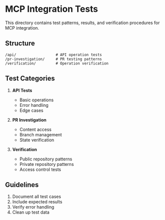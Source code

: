 # MCP Integration Tests

This directory contains test patterns, results, and verification procedures for MCP integration.

## Structure

```
/api/                  # API operation tests
/pr-investigation/     # PR testing patterns
/verification/         # Operation verification
```

## Test Categories

1. **API Tests**
   - Basic operations
   - Error handling
   - Edge cases

2. **PR Investigation**
   - Content access
   - Branch management
   - State verification

3. **Verification**
   - Public repository patterns
   - Private repository patterns
   - Access control tests

## Guidelines

1. Document all test cases
2. Include expected results
3. Verify error handling
4. Clean up test data
